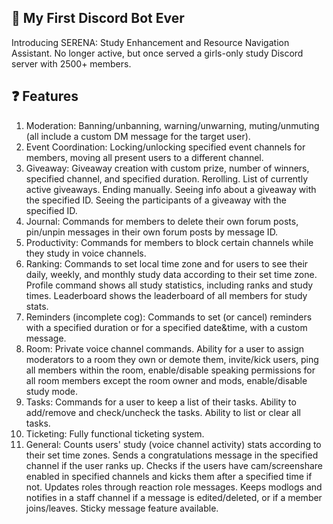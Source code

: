 ## 🤖 My First Discord Bot Ever

Introducing SERENA: Study Enhancement and Resource Navigation Assistant. No longer active, but once served a girls-only study Discord server with 2500+ members.


## ❓ Features

1. Moderation: Banning/unbanning, warning/unwarning, muting/unmuting (all include a custom DM message for the target user). 
2. Event Coordination: Locking/unlocking specified event channels for members, moving all present users to a different channel.
3. Giveaway: Giveaway creation with custom prize, number of winners, specified channel, and specified duration. Rerolling. List of currently active giveaways. Ending manually. Seeing info about a giveaway with the specified ID. Seeing the participants of a giveaway with the specified ID.
4. Journal: Commands for members to delete their own forum posts, pin/unpin messages in their own forum posts by message ID.
5. Productivity: Commands for members to block certain channels while they study in voice channels.
6. Ranking: Commands to set local time zone and for users to see their daily, weekly, and monthly study data according to their set time zone. Profile command shows all study statistics, including ranks and study times. Leaderboard shows the leaderboard of all members for study stats. 
7. Reminders (incomplete cog): Commands to set (or cancel) reminders with a specified duration or for a specified date&time, with a custom message. 
8. Room: Private voice channel commands. Ability for a user to assign moderators to a room they own or demote them, invite/kick users, ping all members within the room, enable/disable speaking permissions for all room members except the room owner and mods, enable/disable study mode.
9. Tasks: Commands for a user to keep a list of their tasks. Ability to add/remove and check/uncheck the tasks. Ability to list or clear all tasks.
10. Ticketing: Fully functional ticketing system.
11. General: Counts users' study (voice channel activity) stats according to their set time zones. Sends a congratulations message in the specified channel if the user ranks up. Checks if the users have cam/screenshare enabled in specified channels and kicks them after a specified time if not. Updates roles through reaction role messages. Keeps modlogs and notifies in a staff channel if a message is edited/deleted, or if a member joins/leaves. Sticky message feature available.
